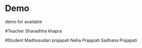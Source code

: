 # Demo
demo for available

#Teacher 
Sharadhha khapra

#Student 
Madhusudan prajapati
Neha Prajapati
Sadhana Prajapati